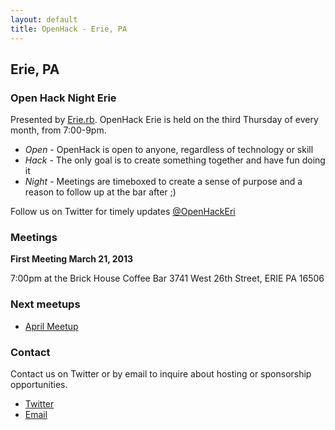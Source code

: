 ```yaml
---
layout: default
title: OpenHack - Erie, PA
---
```


## Erie, PA

### Open Hack Night Erie

Presented by [Erie.rb](http://www.meetup.com/erie-rb/). 
OpenHack Erie is held on the third Thursday of every month, from 7:00-9pm.

- *Open* - OpenHack is open to anyone, regardless of technology or skill
- *Hack* - The only goal is to create something together and have fun doing it
- *Night* - Meetings are timeboxed to create a sense of purpose and a reason to follow up at the bar after ;)

Follow us on Twitter for timely updates [@OpenHackEri](http://twitter.com/OpenHackEri)


### Meetings

**First Meeting March 21, 2013**

7:00pm at the Brick House Coffee Bar 3741 West 26th Street, ERIE PA 16506

### Next meetups

* [April Meetup](http://www.meetup.com/erie-rb/events/110256172/)

### Contact

Contact us on Twitter or by email to inquire about hosting or sponsorship opportunities.

- [Twitter](http://twitter.com/OpenHackEri)
- [Email](mailto:ray@erierb.com)
